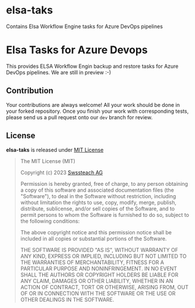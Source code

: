 # elsa-taks
Contains Elsa Workflow Engine tasks for Azure DevOps pipelines

# Elsa Tasks for Azure Devops #
This provides ELSA  Workflow Engin backup and restore tasks for Azure DevOps pipelines. We are still in preview :-)


## Contribution ##

Your contributions are always welcome! All your work should be done in your forked repository. Once you finish your work with corresponding tests, please send us a pull request onto our `dev` branch for review.

## License ##

**elsa-taks** is released under [MIT License](http://opensource.org/licenses/MIT)

> The MIT License (MIT)
>
> Copyright (c) 2023 [Swssteach AG](https://www.swissteach.com)
> 
> Permission is hereby granted, free of charge, to any person obtaining a copy of this software and associated documentation files (the "Software"), to deal in the Software without restriction, including without limitation the rights to use, copy, modify, merge, publish, distribute, sublicense, and/or sell copies of the Software, and to permit persons to whom the Software is furnished to do so, subject to the following conditions:
> 
> The above copyright notice and this permission notice shall be included in all copies or substantial portions of the Software.
> 
> THE SOFTWARE IS PROVIDED "AS IS", WITHOUT WARRANTY OF ANY KIND, EXPRESS OR IMPLIED, INCLUDING BUT NOT LIMITED TO THE WARRANTIES OF MERCHANTABILITY, FITNESS FOR A PARTICULAR PURPOSE AND NONINFRINGEMENT. IN NO EVENT SHALL THE AUTHORS OR COPYRIGHT HOLDERS BE LIABLE FOR ANY CLAIM, DAMAGES OR OTHER LIABILITY, WHETHER IN AN ACTION OF CONTRACT, TORT OR OTHERWISE, ARISING FROM, OUT OF OR IN CONNECTION WITH THE SOFTWARE OR THE USE OR OTHER DEALINGS IN THE SOFTWARE.